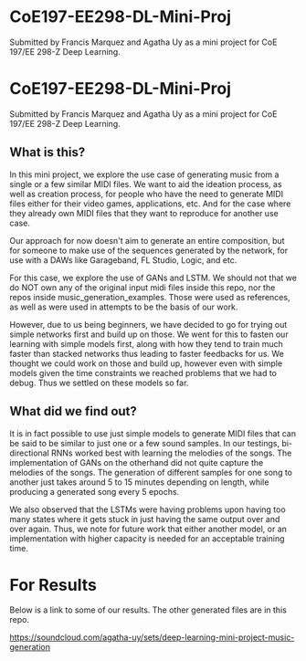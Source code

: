 # CoE197-EE298-DL-Mini-Proj

Submitted by Francis Marquez and Agatha Uy as a mini project for CoE 197/EE 298-Z Deep Learning.

# CoE197-EE298-DL-Mini-Proj
Submitted by Francis Marquez and Agatha Uy as a mini project for CoE 197/EE 298-Z Deep Learning.


## What is this?
In this mini project, we explore the use case of generating music from a single or a few similar MIDI files. We want to aid the ideation process, as well as creation process, for people who have the need to generate MIDI files either for their video games, applications, etc. And for the case where they already own MIDI files that they want to reproduce for another use case. 

Our approach for now doesn't aim to generate an entire composition, but for someone to make use of the sequences generated by the network, for use with a DAWs like Garageband, FL Studio, Logic, and etc.

For this case, we explore the use of GANs and LSTM. We should not that we do NOT own any of the original input midi files inside this repo, nor the repos inside music_generation_examples. Those were used as references, as well as were used in attempts to be the basis of our work.

However, due to us being beginners, we have decided to go for trying out simple networks first and build up on those. We went for this to fasten our learning with simple models first, along with how they tend to train much faster than stacked networks thus leading to faster feedbacks for us. We thought we could work on those and build up, however even with simple models given the time constraints we reached problems that we had to debug. Thus we settled on these models so far.

## What did we find out?
It is in fact possible to use just simple models to generate MIDI files that can be said to be similar to just one or a few sound samples. In our testings, bi-directional RNNs worked best with learning the melodies of the songs. The implementation of GANs on the otherhand did not quite capture the melodies of the songs. The generation of different samples for one song to another just takes around 5 to 15 minutes depending on length, while producing a generated song every 5 epochs.

We also observed that the LSTMs were having problems upon having too many states where it gets stuck in just having the same output over and over again. Thus, we note for future work that either another model, or an implementation with higher capacity is needed for an acceptable training time.


# For Results
Below is a link to some of our results. The other generated files are in this repo.

https://soundcloud.com/agatha-uy/sets/deep-learning-mini-project-music-generation

